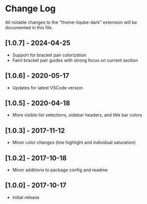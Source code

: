 # Change Log

All notable changes to the "theme-liqube-dark" extension will be documented in this file.

## [1.0.7] - 2024-04-25

+ Support for bracket pair colorization
+ Faint bracket pair guides with strong focus on current section

## [1.0.6] - 2020-05-17

+ Updates for latest VSCode version

## [1.0.5] - 2020-04-18

+ More visible list selections, sidebar headers, and title bar colors

## [1.0.3] - 2017-11-12

+ Minor color changes (line highlight and individual saturation)

## [1.0.2] - 2017-10-18

+ Minor additions to package config and readme

## [1.0.0] - 2017-10-17

+ Initial release
